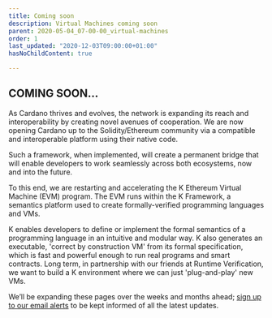 ```yaml
---
title: Coming soon
description: Virtual Machines coming soon
parent: 2020-05-04_07-00-00_virtual-machines
order: 1
last_updated: "2020-12-03T09:00:00+01:00"
hasNoChildContent: true

---
```

## COMING SOON...

As Cardano thrives and evolves, the network is expanding its reach and interoperability by creating novel avenues of cooperation. We are now opening Cardano up to the Solidity/Ethereum community via a compatible and interoperable platform using their native code. 

Such a framework, when implemented, will create a permanent bridge that will enable developers to work seamlessly across both ecosystems, now and into the future.

To this end, we are restarting and accelerating the K Ethereum Virtual Machine (EVM) program. The EVM runs within the K Framework, a semantics platform used to create formally-verified programming languages and VMs.

K enables developers to define or implement the formal semantics of a programming language in an intuitive and modular way. K also generates an executable, 'correct by construction VM' from its formal specification, which is fast and powerful enough to run real programs and smart contracts. Long term, in partnership with our friends at Runtime Verification, we want to build a K environment where we can just 'plug-and-play' new VMs.

We’ll be expanding these pages over the weeks and months ahead; [sign up to our email alerts](https://input-output.typeform.com/c/OJsf0XcD) to be kept informed of all the latest updates.
